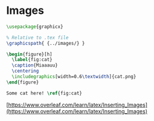 # Images

```latex
\usepackage{graphicx}

% Relative to .tex file
\graphicspath{ {../images/} }

\begin{figure}[h]
  \label{fig:cat}
  \caption{Miaaauu}
  \centering
  \includegraphics[width=0.6\textwidth]{cat.png}
\end{figure}

Some cat here! \ref{fig:cat}
```

[https://www.overleaf.com/learn/latex/Inserting_Images](https://www.overleaf.com/learn/latex/Inserting_Images)